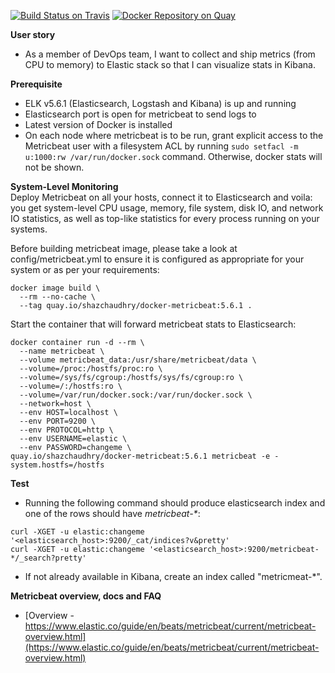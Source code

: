 [![Build Status on Travis](https://travis-ci.org/shazChaudhry/docker-metricbeat.svg?branch=master)](https://travis-ci.org/shazChaudhry/docker-metricbeat "Build Status on Travis")
[![Docker Repository on Quay](https://quay.io/repository/shazchaudhry/docker-metricbeat/status "Docker Repository on Quay")](https://quay.io/repository/shazchaudhry/docker-metricbeat)

**User story**
* As a member of DevOps team, I want to collect and ship metrics (from CPU to memory) to Elastic stack so that I can visualize stats in Kibana.

**Prerequisite**
* ELK v5.6.1 (Elasticsearch, Logstash and Kibana) is up and running
* Elasticsearch port is open for metricbeat to send logs to
* Latest version of Docker is installed
* On each node where metricbeat is to be run, grant explicit access to the Metricbeat user with a filesystem ACL by running `sudo setfacl -m u:1000:rw /var/run/docker.sock` command. Otherwise, docker stats will not be shown.

**System-Level Monitoring**<br>
Deploy Metricbeat on all your hosts, connect it to Elasticsearch and voila: you get system-level CPU usage, memory, file system, disk IO, and network IO statistics, as well as top-like statistics for every process running on your systems.

Before building metricbeat image, please take a look at config/metricbeat.yml to ensure it is configured as appropriate for your system or as per your requirements:
```
docker image build \
  --rm --no-cache \
  --tag quay.io/shazchaudhry/docker-metricbeat:5.6.1 .
```
Start the container that will forward metricbeat stats to Elasticsearch:
```
docker container run -d --rm \
  --name metricbeat \
  --volume metricbeat_data:/usr/share/metricbeat/data \
  --volume=/proc:/hostfs/proc:ro \
  --volume=/sys/fs/cgroup:/hostfs/sys/fs/cgroup:ro \
  --volume=/:/hostfs:ro \
  --volume=/var/run/docker.sock:/var/run/docker.sock \
  --network=host \
  --env HOST=localhost \
  --env PORT=9200 \
  --env PROTOCOL=http \
  --env USERNAME=elastic \
  --env PASSWORD=changeme \
quay.io/shazchaudhry/docker-metricbeat:5.6.1 metricbeat -e -system.hostfs=/hostfs
```

**Test**
* Running the following command should produce elasticsearch index and one of the rows should have _metricbeat-*_:
```
curl -XGET -u elastic:changeme '<elasticsearch_host>:9200/_cat/indices?v&pretty'
curl -XGET -u elastic:changeme '<elasticsearch_host>:9200/metricbeat-*/_search?pretty'
```
* If not already available in Kibana, create an index called "metricmeat-*".

**Metricbeat overview, docs and FAQ**

* [Overview - https://www.elastic.co/guide/en/beats/metricbeat/current/metricbeat-overview.html](https://www.elastic.co/guide/en/beats/metricbeat/current/metricbeat-overview.html)
